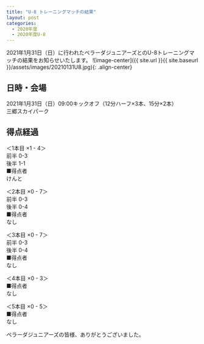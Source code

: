 ```yaml
---
title: "U-8 トレーニングマッチの結果"
layout: post
categories:
  - 2020年度
  - 2020年度U-8
---
```


2021年1月31日（日）に行われたペラーダジュニアーズとのU-8トレーニングマッチの結果をお知らせいたします。
![image-center]({{ site.url }}{{ site.baseurl }}/assets/images/20210131U8.jpg){: .align-center}
## 日時・会場

2021年1月31日（日）09:00キックオフ（12分ハーフ×3本、15分×2本）<br>
三郷スカイパーク

## 得点経過

＜1本目 ×1 - 4＞<br>
前半 0-3<br>
後半 1-1<br>
■得点者<br>
けんと

＜2本目 ×0 - 7＞<br>
前半 0-3<br>
後半 0-4<br>
■得点者<br>
なし

＜3本目 ×0 - 7＞<br>
前半 0-3<br>
後半 0-4<br>
■得点者<br>
なし

＜4本目 ×0  - 3＞<br>
■得点者<br>
なし

＜5本目 ×0 - 5＞<br>
■得点者<br>
なし


ペラーダジュニアーズの皆様、ありがとうございました。
